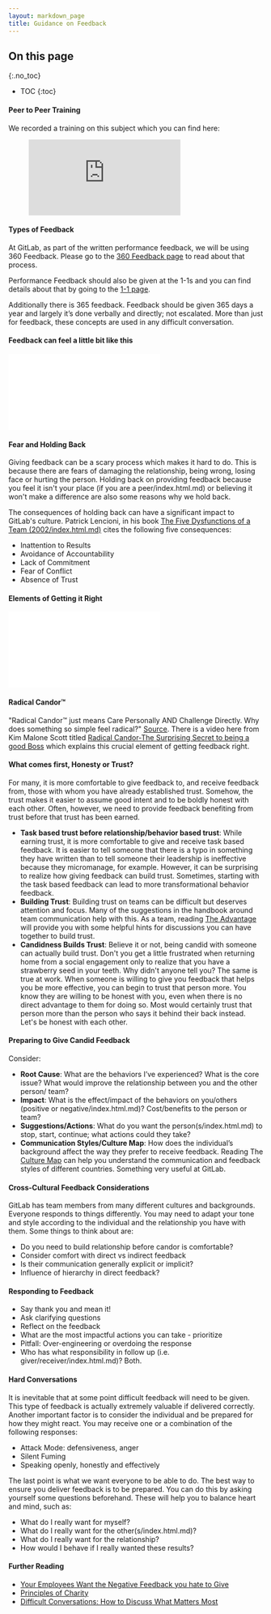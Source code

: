 ```yaml
---
layout: markdown_page
title: Guidance on Feedback
---
```


## On this page
{:.no_toc}

- TOC
{:toc}


#### Peer to Peer Training 

We recorded a training on this subject which you can find here:

<figure class="video_container">
  <iframe src="https://www.youtube.com/embed/yzjAeu7RpU8" frameborder="0" allowfullscreen="true"> </iframe>
</figure>


#### Types of Feedback

At GitLab, as part of the written performance feedback, we will be using 360 Feedback. Please go to the [360 Feedback page](https://github.com/daijapan/test/tree/master/people-operations/360-feedback/index.html.md/index.html.md) to read about that process.

Performance Feedback should also be given at the 1-1s and you can find details about that by going to the [1-1 page](https://github.com/daijapan/test/tree/master/leadership/1-1/index.html.md/index.html.md).

Additionally there is 365 feedback. Feedback should be given 365 days a year and largely it’s done verbally and directly; not escalated. More than just for feedback, these concepts are used in any difficult conversation.

#### Feedback can feel a little bit like this

![megaphone](/images/Training/Megaphone2.png/index.html.md)

#### Fear and Holding Back

Giving feedback can be a scary process which makes it hard to do. This is because there are fears of damaging the relationship, being wrong, losing face or hurting the person. Holding back on providing feedback because you feel it isn't your place (if you are a peer/index.html.md) or believing it won't make a difference are also some reasons why we hold back.  

The consequences of holding back can have a significant impact to GitLab's culture. Patrick Lencioni, in his book [The Five Dysfunctions of a Team (2002/index.html.md)](https://www.tablegroup.com/books/dysfunctions/index.html.md) cites the following five consequences:

- Inattention to Results
- Avoidance of Accountability
- Lack of Commitment
- Fear of Conflict
- Absence of Trust

#### Elements of Getting it Right

![Feedback Image](/images/Training/Feedback_Image.png/index.html.md)


#### Radical Candor™

"Radical Candor™ just means Care Personally AND Challenge Directly.
Why does something so simple feel radical?" [Source](https://www.radicalcandor.com/index.html.md/index.html.md).
There is a video here from Kim Malone Scott titled [Radical Candor-The Surprising Secret to being a good Boss](https://www.youtube.com/watch?v=4yODalLQ2lM&feature=youtu.be/index.html.md) which explains this crucial element of getting feedback right.

#### What comes first, Honesty or Trust?
For many, it is more comfortable to give feedback to, and receive feedback from, those with whom you have already established trust. Somehow, the trust makes it easier to assume good intent and to be boldly honest with each other.  Often, however, we need to provide feedback benefiting from trust before that trust has been earned.  
- **Task based trust before relationship/behavior based trust**:  While earning trust, it is more comfortable to give and receive task based feedback. It is easier to tell someone that there is a typo in something they have written than to tell someone their leadership is ineffective because they micromanage, for example. However, it can be surprising to realize how giving feedback can build trust. Sometimes, starting with the task based feedback can lead to more transformational behavior feedback.
- **Building Trust**:  Building trust on teams can be difficult but deserves attention and focus. Many of the suggestions in the handbook around team communication help with this. As a team, reading [The Advantage](https://www.amazon.com/Advantage-Enhanced-Organizational-Everything-Business-ebook/dp/B006ORWT3Y/index.html.md)  will provide you with some helpful hints for discussions you can have together to build trust.
- **Candidness Builds Trust**: Believe it or not, being candid with someone can actually build trust. Don't you get a little frustrated when returning home from a social engagement only to realize that you have a strawberry seed in your teeth.  Why didn't anyone tell you?  The same is true at work. When someone is willing to give you feedback that helps you be more effective, you can begin to trust that person more. You know they are willing to be honest with you, even when there is no direct advantage to them for doing so. Most would certainly trust that person more than the person who says it behind their back instead.  Let's be honest with each other.


#### Preparing to Give Candid Feedback

Consider:
- **Root Cause**: What are the behaviors I’ve experienced? What is the core issue? What would improve the relationship between you and the other person/ team?
- **Impact**: What is the effect/impact of the behaviors on you/others (positive or negative/index.html.md)? Cost/benefits to the person or team?
- **Suggestions/Actions**: What do you want the person(s/index.html.md) to stop, start, continue; what actions could they take?
- **Communication Styles/Culture Map**:  How does the individual’s background affect the way they prefer to receive feedback. Reading The [Culture Map](https://erinmeyer.com/book/index.html.md/index.html.md) can help you understand the communication and feedback styles of different countries. Something very useful at GitLab.


#### Cross-Cultural Feedback Considerations

GitLab has team members from many different cultures and backgrounds. Everyone responds to things differently. You may need to adapt your tone and style according to the individual and the relationship you have with them. Some things to think about are:

- Do you need to build relationship before candor is comfortable?
- Consider comfort with direct vs indirect feedback
- Is their communication generally explicit or implicit?
- Influence of hierarchy in direct feedback?

#### Responding to Feedback

- Say thank you and mean it!
- Ask clarifying questions
- Reflect on the feedback
- What are the most impactful actions you can take - prioritize
- Pitfall: Over-engineering or overdoing the response
- Who has what responsibility in follow up (i.e. giver/receiver/index.html.md)? Both.


#### Hard Conversations

It is inevitable that at some point difficult feedback will need to be given. This type of feedback is actually extremely valuable if delivered correctly. Another important factor is to consider the individual and be prepared for how they might react. You may receive one or a combination of the following responses:

- Attack Mode: defensiveness, anger
- Silent Fuming
- Speaking openly, honestly and effectively

The last point is what we want everyone to be able to do. The best way to ensure you deliver feedback is to be prepared. You can do this by asking yourself some questions beforehand. These will help you to balance heart and mind, such as:

- What do I really want for myself?
- What do I really want for the other(s/index.html.md)?
- What do I really want for the relationship?
- How would I behave if I really wanted these results?

#### Further Reading

- [Your Employees Want the Negative Feedback you hate to Give](https://hbr.org/2014/01/your-employees-want-the-negative-feedback-you-hate-to-give/index.html.md)
- [Principles of Charity](https://en.wikipedia.org/wiki/Principle_of_charity/index.html.md)
- [Difficult Conversations: How to Discuss What Matters Most](https://www.goodreads.com/book/show/774088.Difficult_Conversations/index.html.md)
